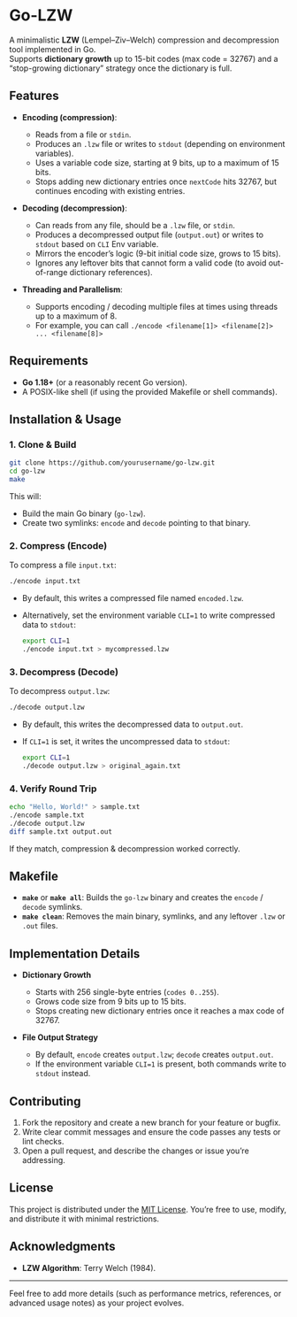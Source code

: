 
# Go-LZW

A minimalistic **LZW** (Lempel–Ziv–Welch) compression and decompression tool implemented in Go.  
Supports **dictionary growth** up to 15-bit codes (max code = 32767) and a “stop-growing dictionary” strategy once the dictionary is full.

## Features

- **Encoding (compression)**:
  - Reads from a file or `stdin`.
  - Produces an `.lzw` file or writes to `stdout` (depending on environment variables).
  - Uses a variable code size, starting at 9 bits, up to a maximum of 15 bits.
  - Stops adding new dictionary entries once `nextCode` hits 32767, but continues encoding with existing entries.

- **Decoding (decompression)**:
  - Can reads from any file, should be a `.lzw` file, or `stdin`.
  - Produces a decompressed output file (`output.out`) or writes to `stdout` based on `CLI` Env variable.
  - Mirrors the encoder’s logic (9-bit initial code size, grows to 15 bits).
  - Ignores any leftover bits that cannot form a valid code (to avoid out-of-range dictionary references).

- **Threading and Parallelism**:
  - Supports encoding / decoding multiple files at times using threads up to a maximum of 8.
  - For example, you can call `./encode <filename[1]> <filename[2]> ... <filename[8]>`

## Requirements

- **Go 1.18+** (or a reasonably recent Go version).
- A POSIX-like shell (if using the provided Makefile or shell commands).

## Installation & Usage

### 1. Clone & Build

```bash
git clone https://github.com/yourusername/go-lzw.git
cd go-lzw
make
```

This will:
- Build the main Go binary (`go-lzw`).
- Create two symlinks: `encode` and `decode` pointing to that binary.

### 2. Compress (Encode)

To compress a file `input.txt`:

```bash
./encode input.txt
```

- By default, this writes a compressed file named `encoded.lzw`.
- Alternatively, set the environment variable `CLI=1` to write compressed data to `stdout`:

  ```bash
  export CLI=1
  ./encode input.txt > mycompressed.lzw
  ```

### 3. Decompress (Decode)

To decompress `output.lzw`:

```bash
./decode output.lzw
```

- By default, this writes the decompressed data to `output.out`.
- If `CLI=1` is set, it writes the uncompressed data to `stdout`:

  ```bash
  export CLI=1
  ./decode output.lzw > original_again.txt
  ```

### 4. Verify Round Trip

```bash
echo "Hello, World!" > sample.txt
./encode sample.txt
./decode output.lzw
diff sample.txt output.out
```

If they match, compression & decompression worked correctly.

## Makefile

- **`make`** or **`make all`**: Builds the `go-lzw` binary and creates the `encode` / `decode` symlinks.
- **`make clean`**: Removes the main binary, symlinks, and any leftover `.lzw` or `.out` files.

## Implementation Details

- **Dictionary Growth**  
  - Starts with 256 single-byte entries (`codes 0..255`).  
  - Grows code size from 9 bits up to 15 bits.  
  - Stops creating new dictionary entries once it reaches a max code of 32767.

- **File Output Strategy**  
  - By default, `encode` creates `output.lzw`; `decode` creates `output.out`.  
  - If the environment variable `CLI=1` is present, both commands write to `stdout` instead.

## Contributing

1. Fork the repository and create a new branch for your feature or bugfix.
2. Write clear commit messages and ensure the code passes any tests or lint checks.
3. Open a pull request, and describe the changes or issue you’re addressing.

## License

This project is distributed under the [MIT License](LICENSE). You’re free to use, modify, and distribute it with minimal restrictions.

## Acknowledgments

- **LZW Algorithm**: Terry Welch (1984).

---

Feel free to add more details (such as performance metrics, references, or advanced usage notes) as your project evolves.
